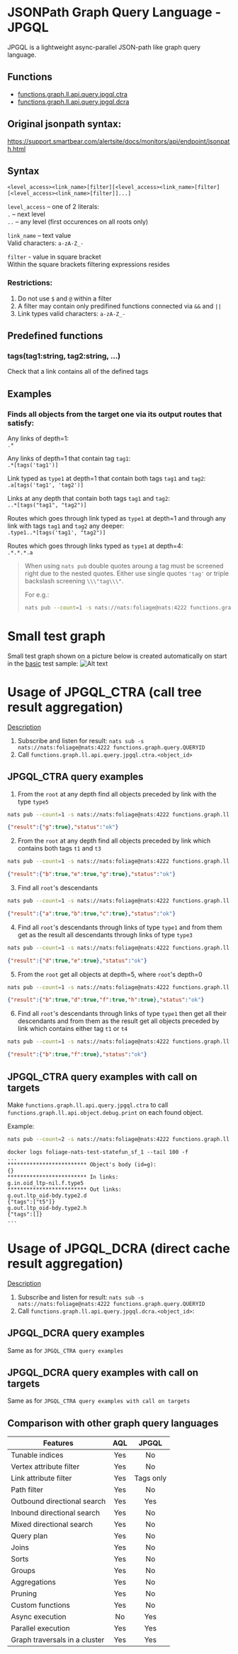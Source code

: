 # JSONPath Graph Query Language - JPGQL

JPGQL is a lightweight async-parallel JSON-path like graph query language.

## Functions
  - [functions.graph.ll.api.query.jpgql.ctra](#Usage-of-JPGQL_CTRA-call-tree-result-aggregation)
  - [functions.graph.ll.api.query.jpgql.dcra](#Usage-of-JPGQL_DCRA-direct-cache-result-aggregation)
## Original jsonpath syntax:
https://support.smartbear.com/alertsite/docs/monitors/api/endpoint/jsonpath.html

## Syntax
```<level_access><link_name>[filter][<level_access><link_name>[filter][<level_access><link_name>[filter]]...]```

`level_access` – one of 2 literals:  
`.` – next level  
`..` – any level (first occurences on all roots only)

`link_name` – text value  
Valid characters: `a-zA-Z_-`

`filter` - value in square bracket   
Within the square brackets filtering expressions resides

### Restrictions:
1. Do not use `$` and `@` within a filter
2. A filter may contain only predifined functions connected via `&&` and `||`
3. Link types valid characters: `a-zA-Z_-`

## Predefined functions
### tags(tag1:string, tag2:string, ...)
Check that a link contains all of the defined tags

## Examples
### Finds all objects from the target one via its output routes that satisfy:

Any links of depth=1:  
`.*`

Any links of depth=1 that contain tag `tag1`:  
`.*[tags('tag1')]`

Link typed as `type1` at depth=1 that contain both tags `tag1` and `tag2`:  
`.a[tags('tag1', 'tag2')]`

Links at any depth that contain both tags `tag1` and `tag2`:  
`..*[tags("tag1", "tag2")]`

Routes which goes through link typed as `type1` at depth=1 and through any link with tags `tag1` and `tag2` any deeper:  
`.type1..*[tags('tag1', "tag2")]`

Routes which goes through links typed as `type1` at depth=4:  
`.*.*.*.a`

> When using `nats pub` double quotes aroung a tag must be screened right due to the nested quotes. Either use single quotes `'tag'` or triple backslash screening `\\\"tag\\\"`.
> 
> For e.g.:   
> ```sh
> nats pub --count=1 -s nats://nats:foliage@nats:4222 functions.graph.ll.api.query.jpgql.dcra.root "{\"payload\":{\"query_id\":\"QUERYID\", \"jpgql_query\":\".type2[tags('t2')]\"}}"
>```

# Small test graph
Small test graph shown on a picture below is created automatically on start in the [basic](./tests/basic.md) test sample:
![Alt text](./pics/TestGraph.jpg)

# Usage of JPGQL_CTRA (call tree result aggregation)
[Description](https://pkg.go.dev/github.com/foliagecp/sdk/embedded/graph/jpgql/#LLAPIQueryJPGQLCallTreeResultAggregation)
1. Subscribe and listen for result:
```nats sub -s nats://nats:foliage@nats:4222 functions.graph.query.QUERYID```
1. Call `functions.graph.ll.api.query.jpgql.ctra.<object_id>`

## JPGQL_CTRA query examples
1. From the `root` at any depth find all objects preceded by link with the type `type5`  

```sh
nats pub --count=1 -s nats://nats:foliage@nats:4222 functions.graph.ll.api.query.jpgql.ctra.root "{\"payload\":{\"query_id\":\"QUERYID\", \"jpgql_query\":\"..type5\"}}"
```
```json
{"result":{"g":true},"status":"ok"}
```

2. From the `root` at any depth find all objects preceded by link which contains both tags `t1` and `t3` 

```sh
nats pub --count=1 -s nats://nats:foliage@nats:4222 functions.graph.ll.api.query.jpgql.ctra.root "{\"payload\":{\"query_id\":\"QUERYID\", \"jpgql_query\":\"..*[tags('t1','t3')]\"}}"
```
```json
{"result":{"b":true,"e":true,"g":true},"status":"ok"}
```

3. Find all `root`'s descendants
   
```sh
nats pub --count=1 -s nats://nats:foliage@nats:4222 functions.graph.ll.api.query.jpgql.ctra.root "{\"payload\":{\"query_id\":\"QUERYID\", \"jpgql_query\":\".*\"}}"
```
```json
{"result":{"a":true,"b":true,"c":true},"status":"ok"}
```

4. Find all `root`'s descendants through links of type `type1` and from them get as the result all descendants through links of type `type3`

```sh
nats pub --count=1 -s nats://nats:foliage@nats:4222 functions.graph.ll.api.query.jpgql.ctra.root "{\"payload\":{\"query_id\":\"QUERYID\", \"jpgql_query\":\".type1.type3\"}}"
```
```json
{"result":{"d":true,"e":true},"status":"ok"}
```

5. From the `root` get all objects at depth=5, where `root`'s depth=0
 
```sh
nats pub --count=1 -s nats://nats:foliage@nats:4222 functions.graph.ll.api.query.jpgql.ctra.root "{\"payload\":{\"query_id\":\"QUERYID\", \"jpgql_query\":\".*.*.*.*.*\"}}"
```
```json
{"result":{"b":true,"d":true,"f":true,"h":true},"status":"ok"}
```

6. Find all `root`'s descendants through links of type `type1` then get all their descendants and from them as the result get all objects preceded by link which contains either tag `t1` or `t4`

```sh
nats pub --count=1 -s nats://nats:foliage@nats:4222 functions.graph.ll.api.query.jpgql.ctra.root "{\"payload\":{\"query_id\":\"QUERYID\", \"jpgql_query\":\".type1.*.*[tags('t1') || tags('t4')]\"}}"
```
```json
{"result":{"b":true,"f":true},"status":"ok"}
```

## JPGQL_CTRA query examples with call on targets
Make `functions.graph.ll.api.query.jpgql.ctra` to call `functions.graph.ll.api.object.debug.print` on each found object. 

Example:  
```sh
nats pub --count=2 -s nats://nats:foliage@nats:4222 functions.graph.ll.api.query.jpgql.ctra.root "{\"payload\":{\"query_id\": \"QUERYID\", \"jpgql_query\":\"..type5\", \"call\":{\"typename\": \"functions.graph.ll.api.object.debug.print\", \"payload\":{}}}}"
```
```
docker logs foliage-nats-test-statefun_sf_1 --tail 100 -f
...
************************* Object's body (id=g):
{}
************************* In links:
g.in.oid_ltp-nil.f.type5
************************* Out links:
g.out.ltp_oid-bdy.type2.d
{"tags":["t5"]}
g.out.ltp_oid-bdy.type2.h
{"tags":[]}
...
```

# Usage of JPGQL_DCRA (direct cache result aggregation)
[Description](https://pkg.go.dev/github.com/foliagecp/sdk/embedded/graph/jpgql/#LLAPIQueryJPGQLDirectCacheResultAggregation)

1. Subscribe and listen for result:
```nats sub -s nats://nats:foliage@nats:4222 functions.graph.query.QUERYID```
1. Call `functions.graph.ll.api.query.jpgql.dcra.<object_id>`:

## JPGQL_DCRA query examples
Same as for `JPGQL_CTRA query examples`

## JPGQL_DCRA query examples with call on targets
Same as for `JPGQL_CTRA query examples with call on targets`

## Comparison with other graph query languages
| Features | AQL | JPGQL |
|----------|:-------------:|:------:|
| Tunable indices | Yes | No |
| Vertex attribute filter | Yes | No |
| Link attribute filter | Yes | Tags only |
| Path filter | Yes | No |
| Outbound directional search | Yes | Yes |
| Inbound directional search | Yes | No |
| Mixed directional search | Yes | No |
| Query plan | Yes | No |
| Joins | Yes | No |
| Sorts | Yes | No |
| Groups | Yes | No |
| Aggregations | Yes | No |
| Pruning | Yes | No |
| Custom functions | Yes | No |
| Async execution | No | Yes |
| Parallel execution | Yes | Yes |
| Graph traversals in a cluster | Yes | Yes |
